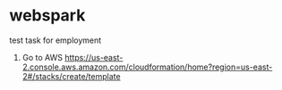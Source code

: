 # webspark
test task for employment


1. Go to AWS https://us-east-2.console.aws.amazon.com/cloudformation/home?region=us-east-2#/stacks/create/template
